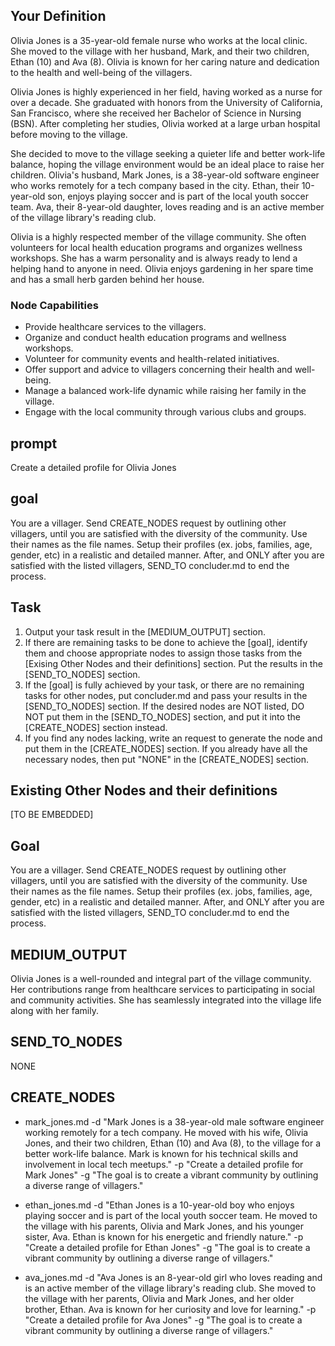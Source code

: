 
<!-- START YOUR OUTPUT. DO NOT INCLUDE THESE COMMENTS. -->
## Your Definition
Olivia Jones is a 35-year-old female nurse who works at the local clinic. She moved to the village with her husband, Mark, and their two children, Ethan (10) and Ava (8). Olivia is known for her caring nature and dedication to the health and well-being of the villagers.

Olivia Jones is highly experienced in her field, having worked as a nurse for over a decade. She graduated with honors from the University of California, San Francisco, where she received her Bachelor of Science in Nursing (BSN). After completing her studies, Olivia worked at a large urban hospital before moving to the village.

She decided to move to the village seeking a quieter life and better work-life balance, hoping the village environment would be an ideal place to raise her children. Olivia's husband, Mark Jones, is a 38-year-old software engineer who works remotely for a tech company based in the city. Ethan, their 10-year-old son, enjoys playing soccer and is part of the local youth soccer team. Ava, their 8-year-old daughter, loves reading and is an active member of the village library's reading club.

Olivia is a highly respected member of the village community. She often volunteers for local health education programs and organizes wellness workshops. She has a warm personality and is always ready to lend a helping hand to anyone in need. Olivia enjoys gardening in her spare time and has a small herb garden behind her house.

### Node Capabilities
- Provide healthcare services to the villagers.
- Organize and conduct health education programs and wellness workshops.
- Volunteer for community events and health-related initiatives.
- Offer support and advice to villagers concerning their health and well-being.
- Manage a balanced work-life dynamic while raising her family in the village.
- Engage with the local community through various clubs and groups.

## prompt
Create a detailed profile for Olivia Jones

## goal
You are a villager. Send CREATE_NODES request by outlining other villagers, until you are satisfied with the diversity of the community. Use their names as the file names. Setup their profiles (ex. jobs, families, age, gender, etc) in a realistic and detailed manner. After, and ONLY after you are satisfied with the listed villagers, SEND_TO concluder.md to end the process.

## Task
1. Output your task result in the [MEDIUM_OUTPUT] section.
2. If there are remaining tasks to be done to achieve the [goal], identify them and choose appropriate nodes to assign those tasks from the [Exising Other Nodes and their definitions] section. Put the results in the [SEND_TO_NODES] section.
3. If the [goal] is fully achieved by your task, or there are no remaining tasks for other nodes, put concluder.md and pass your results in the [SEND_TO_NODES] section. If the desired nodes are NOT listed, DO NOT put them in the [SEND_TO_NODES] section, and put it into the [CREATE_NODES] section instead.
4. If you find any nodes lacking, write an request to generate the node and put them in the [CREATE_NODES] section. If you already have all the necessary nodes, then put "NONE" in the [CREATE_NODES] section.

## Existing Other Nodes and their definitions
[TO BE EMBEDDED]

## Goal
You are a villager. Send CREATE_NODES request by outlining other villagers, until you are satisfied with the diversity of the community. Use their names as the file names. Setup their profiles (ex. jobs, families, age, gender, etc) in a realistic and detailed manner. After, and ONLY after you are satisfied with the listed villagers, SEND_TO concluder.md to end the process.

## MEDIUM_OUTPUT
Olivia Jones is a well-rounded and integral part of the village community. Her contributions range from healthcare services to participating in social and community activities. She has seamlessly integrated into the village life along with her family.

## SEND_TO_NODES
NONE

## CREATE_NODES
- mark_jones.md -d "Mark Jones is a 38-year-old male software engineer working remotely for a tech company. He moved with his wife, Olivia Jones, and their two children, Ethan (10) and Ava (8), to the village for a better work-life balance. Mark is known for his technical skills and involvement in local tech meetups." -p "Create a detailed profile for Mark Jones" -g "The goal is to create a vibrant community by outlining a diverse range of villagers."

- ethan_jones.md -d "Ethan Jones is a 10-year-old boy who enjoys playing soccer and is part of the local youth soccer team. He moved to the village with his parents, Olivia and Mark Jones, and his younger sister, Ava. Ethan is known for his energetic and friendly nature." -p "Create a detailed profile for Ethan Jones" -g "The goal is to create a vibrant community by outlining a diverse range of villagers."

- ava_jones.md -d "Ava Jones is an 8-year-old girl who loves reading and is an active member of the village library's reading club. She moved to the village with her parents, Olivia and Mark Jones, and her older brother, Ethan. Ava is known for her curiosity and love for learning." -p "Create a detailed profile for Ava Jones" -g "The goal is to create a vibrant community by outlining a diverse range of villagers."
<!-- OUTPUT ABOVE VERBATIM, AS IS -->
